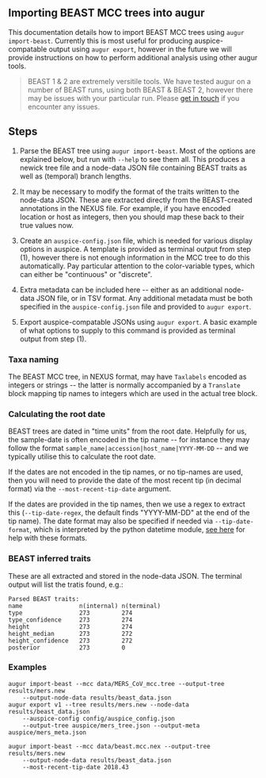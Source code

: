 ## Importing BEAST MCC trees into augur

This documentation details how to import BEAST MCC trees using `augur import-beast`.
Currently this is most useful for producing auspice-compatable output using `augur export`, however in the future we will provide instructions on how to perform additional analysis using other augur tools.

> BEAST 1 & 2 are extremely versitile tools.
We have tested augur on a number of BEAST runs, using both BEAST & BEAST 2, however there may be issues with your particular run.
Please [get in touch](mailto:hello@nextstrain.org) if you encounter any issues.

## Steps
1. Parse the BEAST tree using `augur import-beast`. Most of the options are explained below, but run with `--help` to see them all.
This produces a newick tree file and a node-data JSON file containing BEAST traits as well as (temporal) branch lengths.

2. It may be necessary to modify the format of the traits written to the node-data JSON. These are extracted directly from the BEAST-created annotations in the NEXUS file. For example, if you have encoded location or host as integers, then you should map these back to their true values now.

3. Create an `auspice-config.json` file, which is needed for various display options in auspice.
A template is provided as terminal output from step (1), however there is not enough information in the MCC tree to do this automatically.
Pay particular attention to the color-variable types, which can either be "continuous" or "discrete". 

4. Extra metadata can be included here -- either as an additional node-data JSON file, or in TSV format.
Any additional metadata must be both specified in the `auspice-config.json` file and provided to `augur export`.

5. Export auspice-compatable JSONs using `augur export`.
A basic example of what options to supply to this command is provided as terminal output from step (1).


### Taxa naming
The BEAST MCC tree, in NEXUS format, may have `Taxlabels` encoded as integers or strings -- the latter is normally accompanied by a `Translate` block mapping tip names to integers which are used in the actual tree block.


### Calculating the root date
BEAST trees are dated in "time units" from the root date.
Helpfully for us, the sample-date is often encoded in the tip name -- for instance they may follow the format `sample_name|accession|host_name|YYYY-MM-DD` -- and we typically utilise this to calculate the root date.

If the dates are not encoded in the tip names, or no tip-names are used, then you will need to provide the date of the most recent tip (in decimal format) via the `--most-recent-tip-date` argument.

If the dates are provided in the tip names, then we use a regex to extract this (`--tip-date-regex`, the default finds "YYYY-MM-DD" at the end of the tip name). The date format may also be specified if needed via `--tip-date-format`, which is interpreted by the python datetime module,  [see here](https://docs.python.org/3/library/datetime.html#strftime-strptime-behavior) for help with these formats. 


### BEAST inferred traits
These are all extracted and stored in the node-data JSON.
The terminal output will list the tratis found, e.g.:
```
Parsed BEAST traits:
name                n(internal) n(terminal)
type                273         274
type_confidence     273         274
height              273         274
height_median       273         272
height_confidence   273         272
posterior           273         0
```

### Examples
```
augur import-beast --mcc data/MERS_CoV_mcc.tree --output-tree results/mers.new
    --output-node-data results/beast_data.json
augur export v1 --tree results/mers.new --node-data results/beast_data.json
    --auspice-config config/auspice_config.json
    --output-tree auspice/mers_tree.json --output-meta auspice/mers_meta.json
```

```
augur import-beast --mcc data/beast.mcc.nex --output-tree results/mers.new
    --output-node-data results/beast_data.json
    --most-recent-tip-date 2018.43
```